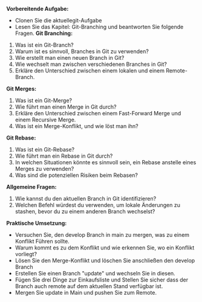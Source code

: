 **Vorbereitende Aufgabe:**
- Clonen Sie die aktuellegit-Aufgabe
- Lesen Sie das Kapitel: Git-Branching und beantworten Sie folgende Fragen.
**Git Branching:**

1. Was ist ein Git-Branch?
2. Warum ist es sinnvoll, Branches in Git zu verwenden?
3. Wie erstellt man einen neuen Branch in Git?
4. Wie wechselt man zwischen verschiedenen Branches in Git?
5. Erkläre den Unterschied zwischen einem lokalen und einem Remote-Branch.

**Git Merges:**

1. Was ist ein Git-Merge?
2. Wie führt man einen Merge in Git durch?
3. Erkläre den Unterschied zwischen einem Fast-Forward Merge und einem Recursive Merge.
4. Was ist ein Merge-Konflikt, und wie löst man ihn?

**Git Rebase:**

1. Was ist ein Git-Rebase?
2. Wie führt man ein Rebase in Git durch?
3. In welchen Situationen könnte es sinnvoll sein, ein Rebase anstelle eines Merges zu verwenden?
4. Was sind die potenziellen Risiken beim Rebasen?

**Allgemeine Fragen:**

1. Wie kannst du den aktuellen Branch in Git identifizieren?
2. Welchen Befehl würdest du verwenden, um lokale Änderungen zu stashen, bevor du zu einem anderen Branch wechselst?

**Praktische Umsetzung:**
- Versuchen Sie, den develop Branch in main zu mergen, was zu einem Konflikt Führen sollte.
- Warum kommt es zu dem Konflikt und wie erkennen Sie, wo ein Konflikt vorliegt?
- Lösen Sie den Merge-Konflikt und löschen Sie anschließen den develop Branch
- Erstellen Sie einen Branch "update" und wechseln Sie in diesen.
- Fügen Sie drei Dinge zur Einkaufsliste und Stellen Sie sicher dass der Branch auch remote auf dem aktuellen Stand verfügbar ist.
- Mergen Sie update in Main und pushen Sie zum Remote.
